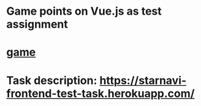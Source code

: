 # Game points on Vue.js as test assignment
# [game](https://akots.github.io/game-points/) 
# Task description: https://starnavi-frontend-test-task.herokuapp.com/
